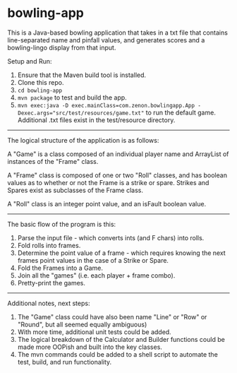# bowling-app

This is a Java-based bowling application that takes in a txt file that contains line-separated name and 
pinfall values, and generates scores and a bowling-lingo display from that input.

Setup and Run:

1) Ensure that the Maven build tool is installed.
2) Clone this repo.
3) `cd bowling-app`
3) `mvn package` to test and build the app.
4) `mvn exec:java -D exec.mainClass=com.zenon.bowlingapp.App -Dexec.args="src/test/resources/game.txt"` to run the default
game. Additional .txt files exist in the test/resource directory.

---

The logical structure of the application is as follows:

A "Game" is a class composed of an individual player name and ArrayList of instances of the "Frame" class.

A "Frame" class is composed of one or two "Roll" classes, and has boolean values as to whether or not the Frame
is a strike or spare. Strikes and Spares exist as subclasses of the Frame class.

A "Roll" class is an integer point value, and an isFault boolean value.

--- 
The basic flow of the program is this:

1) Parse the input file - which converts ints (and F chars) into rolls.
2) Fold rolls into frames.
3) Determine the point value of a frame - which requires knowing the next frames point values in the case of
a Strike or Spare.
4) Fold the Frames into a Game.
5) Join all the "games" (i.e. each player + frame combo).
6) Pretty-print the games. 

---

Additional notes, next steps:

1) The "Game" class could have also been name "Line" or "Row" or "Round", but all seemed equally ambiguous)
2) With more time, additional unit tests could be added.
3) The logical breakdown of the Calculator and Builder functions could be made more OOPish and built 
into the key classes.
4) The mvn commands could be added to a shell script to automate the test, build, and run functionality.